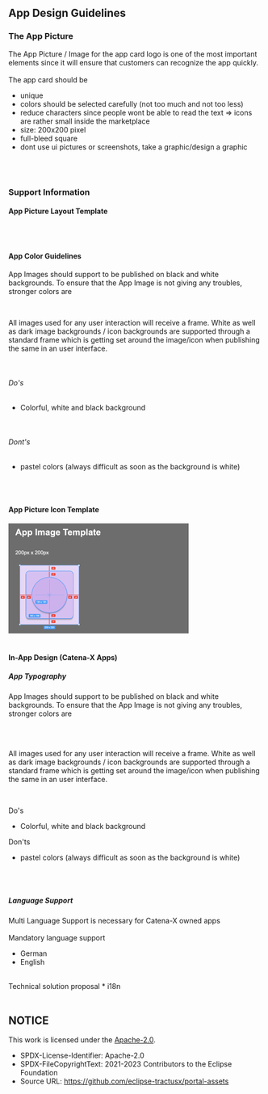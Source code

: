 ## App Design Guidelines

### The App Picture

The App Picture / Image for the app card logo is one of the most important elements since it will ensure that customers can recognize the app quickly.
<br>
<br>
The app card should be

- unique
- colors should be selected carefully (not too much and not too less)
- reduce characters since people wont be able to read the text => icons are rather small inside the marketplace
- size: 200x200 pixel
- full-bleed square
- dont use ui pictures or screenshots, take a graphic/design a graphic

<br>
<br>

### Support Information

#### App Picture Layout Template

<br>
<br>

#### App Color Guidelines

App Images should support to be published on black and white backgrounds. To ensure that the App Image is not giving any troubles, stronger colors are

<br>

All images used for any user interaction will receive a frame. White as well as dark image backgrounds / icon backgrounds are supported through a standard frame which is getting set around the image/icon when publishing the same in an user interface.

<br>

###### Do's

- Colorful, white and black background

<br>

###### Dont's

- pastel colors (always difficult as soon as the background is white)

<br>
<br>

#### App Picture Icon Template

<img width="357" alt="image" src="https://raw.githubusercontent.com/eclipse-tractusx/portal-assets/main/docs/static/app-image-template.png">

<br>
<br>

#### In-App Design (Catena-X Apps)

##### App Typography

App Images should support to be published on black and white backgrounds. To ensure that the App Image is not giving any troubles, stronger colors are

<br>
<br>

All images used for any user interaction will receive a frame. White as well as dark image backgrounds / icon backgrounds are supported through a standard frame which is getting set around the image/icon when publishing the same in an user interface.

<br>

Do's

- Colorful, white and black background

Don'ts

- pastel colors (always difficult as soon as the background is white)

<br>
<br>

##### Language Support

Multi Language Support is necessary for Catena-X owned apps
<br>
<br>
Mandatory language support

- German
- English

<br>
Technical solution proposal
* i18n

<br>
<br>

## NOTICE

This work is licensed under the [Apache-2.0](https://www.apache.org/licenses/LICENSE-2.0).

- SPDX-License-Identifier: Apache-2.0
- SPDX-FileCopyrightText: 2021-2023 Contributors to the Eclipse Foundation
- Source URL: https://github.com/eclipse-tractusx/portal-assets
